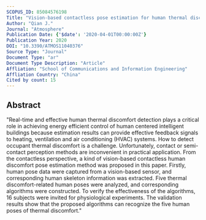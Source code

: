 ```yaml
---
SCOPUS_ID: 85084576198
Title: "Vision-based contactless pose estimation for human thermal discomfort"
Author: "Qian J."
Journal: "Atmosphere"
Publication Date: {'$date': '2020-04-01T00:00:00Z'}
Publication Year: 2020
DOI: "10.3390/ATMOS11040376"
Source Type: "Journal"
Document Type: "ar"
Document Type Description: "Article"
Affliation: "School of Communications and Information Engineering"
Affliation Country: "China"
Cited by count: 15
---
```


## Abstract
"Real-time and effective human thermal discomfort detection plays a critical role in achieving energy efficient control of human centered intelligent buildings because estimation results can provide effective feedback signals to heating, ventilation and air conditioning (HVAC) systems. How to detect occupant thermal discomfort is a challenge. Unfortunately, contact or semi-contact perception methods are inconvenient in practical application. From the contactless perspective, a kind of vision-based contactless human discomfort pose estimation method was proposed in this paper. Firstly, human pose data were captured from a vision-based sensor, and corresponding human skeleton information was extracted. Five thermal discomfort-related human poses were analyzed, and corresponding algorithms were constructed. To verify the effectiveness of the algorithms, 16 subjects were invited for physiological experiments. The validation results show that the proposed algorithms can recognize the five human poses of thermal discomfort."
